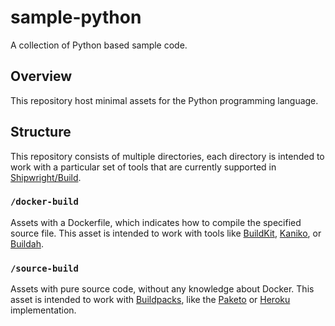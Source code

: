 # sample-python

A collection of Python based sample code.

## Overview

This repository host minimal assets for the Python programming language.

## Structure

This repository consists of multiple directories, each directory is intended to work with a particular set of tools that are currently supported in [Shipwright/Build](https://github.com/shipwright-io/build).

### `/docker-build`

Assets with a Dockerfile, which indicates how to compile the specified source file.
This asset is intended to work with tools like [BuildKit](https://github.com/moby/buildkit), [Kaniko](https://github.com/GoogleContainerTools/kaniko), or [Buildah](https://github.com/containers/buildah).

### `/source-build`

Assets with pure source code, without any knowledge about Docker.
This asset is intended to work with [Buildpacks](https://buildpacks.io/), like the [Paketo](https://paketo.io/) or [Heroku](https://www.heroku.com/) implementation.
